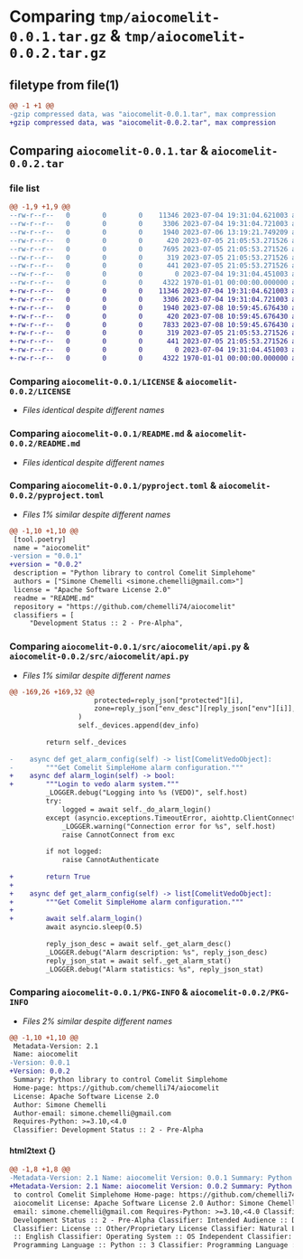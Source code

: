 # Comparing `tmp/aiocomelit-0.0.1.tar.gz` & `tmp/aiocomelit-0.0.2.tar.gz`

## filetype from file(1)

```diff
@@ -1 +1 @@
-gzip compressed data, was "aiocomelit-0.0.1.tar", max compression
+gzip compressed data, was "aiocomelit-0.0.2.tar", max compression
```

## Comparing `aiocomelit-0.0.1.tar` & `aiocomelit-0.0.2.tar`

### file list

```diff
@@ -1,9 +1,9 @@
--rw-r--r--   0        0        0    11346 2023-07-04 19:31:04.621003 aiocomelit-0.0.1/LICENSE
--rw-r--r--   0        0        0     3306 2023-07-04 19:31:04.721003 aiocomelit-0.0.1/README.md
--rw-r--r--   0        0        0     1940 2023-07-06 13:19:21.749209 aiocomelit-0.0.1/pyproject.toml
--rw-r--r--   0        0        0      420 2023-07-05 21:05:53.271526 aiocomelit-0.0.1/src/aiocomelit/__init__.py
--rw-r--r--   0        0        0     7695 2023-07-05 21:05:53.271526 aiocomelit-0.0.1/src/aiocomelit/api.py
--rw-r--r--   0        0        0      319 2023-07-05 21:05:53.271526 aiocomelit-0.0.1/src/aiocomelit/const.py
--rw-r--r--   0        0        0      441 2023-07-05 21:05:53.271526 aiocomelit-0.0.1/src/aiocomelit/exceptions.py
--rw-r--r--   0        0        0        0 2023-07-04 19:31:04.451003 aiocomelit-0.0.1/src/aiocomelit/py.typed
--rw-r--r--   0        0        0     4322 1970-01-01 00:00:00.000000 aiocomelit-0.0.1/PKG-INFO
+-rw-r--r--   0        0        0    11346 2023-07-04 19:31:04.621003 aiocomelit-0.0.2/LICENSE
+-rw-r--r--   0        0        0     3306 2023-07-04 19:31:04.721003 aiocomelit-0.0.2/README.md
+-rw-r--r--   0        0        0     1940 2023-07-08 10:59:45.676430 aiocomelit-0.0.2/pyproject.toml
+-rw-r--r--   0        0        0      420 2023-07-08 10:59:45.676430 aiocomelit-0.0.2/src/aiocomelit/__init__.py
+-rw-r--r--   0        0        0     7833 2023-07-08 10:59:45.676430 aiocomelit-0.0.2/src/aiocomelit/api.py
+-rw-r--r--   0        0        0      319 2023-07-05 21:05:53.271526 aiocomelit-0.0.2/src/aiocomelit/const.py
+-rw-r--r--   0        0        0      441 2023-07-05 21:05:53.271526 aiocomelit-0.0.2/src/aiocomelit/exceptions.py
+-rw-r--r--   0        0        0        0 2023-07-04 19:31:04.451003 aiocomelit-0.0.2/src/aiocomelit/py.typed
+-rw-r--r--   0        0        0     4322 1970-01-01 00:00:00.000000 aiocomelit-0.0.2/PKG-INFO
```

### Comparing `aiocomelit-0.0.1/LICENSE` & `aiocomelit-0.0.2/LICENSE`

 * *Files identical despite different names*

### Comparing `aiocomelit-0.0.1/README.md` & `aiocomelit-0.0.2/README.md`

 * *Files identical despite different names*

### Comparing `aiocomelit-0.0.1/pyproject.toml` & `aiocomelit-0.0.2/pyproject.toml`

 * *Files 1% similar despite different names*

```diff
@@ -1,10 +1,10 @@
 [tool.poetry]
 name = "aiocomelit"
-version = "0.0.1"
+version = "0.0.2"
 description = "Python library to control Comelit Simplehome"
 authors = ["Simone Chemelli <simone.chemelli@gmail.com>"]
 license = "Apache Software License 2.0"
 readme = "README.md"
 repository = "https://github.com/chemelli74/aiocomelit"
 classifiers = [
     "Development Status :: 2 - Pre-Alpha",
```

### Comparing `aiocomelit-0.0.1/src/aiocomelit/api.py` & `aiocomelit-0.0.2/src/aiocomelit/api.py`

 * *Files 1% similar despite different names*

```diff
@@ -169,26 +169,32 @@
                     protected=reply_json["protected"][i],
                     zone=reply_json["env_desc"][reply_json["env"][i]],
                 )
                 self._devices.append(dev_info)
 
         return self._devices
 
-    async def get_alarm_config(self) -> list[ComelitVedoObject]:
-        """Get Comelit SimpleHome alarm configuration."""
+    async def alarm_login(self) -> bool:
+        """Login to vedo alarm system."""
         _LOGGER.debug("Logging into %s (VEDO)", self.host)
         try:
             logged = await self._do_alarm_login()
         except (asyncio.exceptions.TimeoutError, aiohttp.ClientConnectorError) as exc:
             _LOGGER.warning("Connection error for %s", self.host)
             raise CannotConnect from exc
 
         if not logged:
             raise CannotAuthenticate
 
+        return True
+
+    async def get_alarm_config(self) -> list[ComelitVedoObject]:
+        """Get Comelit SimpleHome alarm configuration."""
+
+        await self.alarm_login()
         await asyncio.sleep(0.5)
 
         reply_json_desc = await self._get_alarm_desc()
         _LOGGER.debug("Alarm description: %s", reply_json_desc)
         reply_json_stat = await self._get_alarm_stat()
         _LOGGER.debug("Alarm statistics: %s", reply_json_stat)
```

### Comparing `aiocomelit-0.0.1/PKG-INFO` & `aiocomelit-0.0.2/PKG-INFO`

 * *Files 2% similar despite different names*

```diff
@@ -1,10 +1,10 @@
 Metadata-Version: 2.1
 Name: aiocomelit
-Version: 0.0.1
+Version: 0.0.2
 Summary: Python library to control Comelit Simplehome
 Home-page: https://github.com/chemelli74/aiocomelit
 License: Apache Software License 2.0
 Author: Simone Chemelli
 Author-email: simone.chemelli@gmail.com
 Requires-Python: >=3.10,<4.0
 Classifier: Development Status :: 2 - Pre-Alpha
```

#### html2text {}

```diff
@@ -1,8 +1,8 @@
-Metadata-Version: 2.1 Name: aiocomelit Version: 0.0.1 Summary: Python library
+Metadata-Version: 2.1 Name: aiocomelit Version: 0.0.2 Summary: Python library
 to control Comelit Simplehome Home-page: https://github.com/chemelli74/
 aiocomelit License: Apache Software License 2.0 Author: Simone Chemelli Author-
 email: simone.chemelli@gmail.com Requires-Python: >=3.10,<4.0 Classifier:
 Development Status :: 2 - Pre-Alpha Classifier: Intended Audience :: Developers
 Classifier: License :: Other/Proprietary License Classifier: Natural Language
 :: English Classifier: Operating System :: OS Independent Classifier:
 Programming Language :: Python :: 3 Classifier: Programming Language :: Python
```

